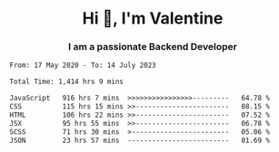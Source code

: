 <h1 align="center">Hi 👋, I'm Valentine</h1>
<h3 align="center">I am a passionate Backend Developer</h3>
<!--START_SECTION:waka-->

```txt
From: 17 May 2020 - To: 14 July 2023

Total Time: 1,414 hrs 9 mins

JavaScript   916 hrs 7 mins  >>>>>>>>>>>>>>>>---------   64.78 %
CSS          115 hrs 15 mins >>-----------------------   08.15 %
HTML         106 hrs 22 mins >>-----------------------   07.52 %
JSX          95 hrs 55 mins  >>-----------------------   06.78 %
SCSS         71 hrs 30 mins  >------------------------   05.06 %
JSON         23 hrs 57 mins  -------------------------   01.69 %
```

<!--END_SECTION:waka-->
